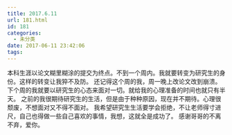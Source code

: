 ```yaml
---
title: 2017.6.11
url: 181.html
id: 181
categories:
  - 未分类
date: 2017-06-11 23:42:06
tags:
---
```


本科生涯以论文糊里糊涂的提交为终点。不到一个周内。我就要转变为研究生的身份。这样的转变让我猝不及防。 还记得这个周的我，周一晚上改论文改到崩溃。下个周的我就要以研究生的心态来面对一切。就给我的心理准备的时间也就只有半天。 之前的我很期待研究生的生活，但是由于种种原因，现在并不期待。心理很颓废，不想面对又不得不面对。 我希望研究生生活要学会拒绝，不让老师得寸进尺，自己也得做一些自己喜欢的事情，我想，这就全是成功了。 感谢哥哥的不离不弃，爱你。